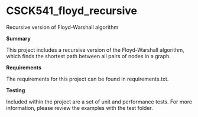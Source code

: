# CSCK541_floyd_recursive
Recursive version of Floyd-Warshall algorithm

**Summary**

This project includes a recursive version of the Floyd-Warshall algorithm, which finds the shortest path between all pairs of nodes in a graph.

**Requirements**

The requirements for this project can be found in requirements.txt.

**Testing**

Included within the project are a set of unit and performance tests. For more information, please review the examples with the test folder.
